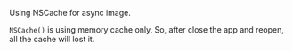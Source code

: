 Using NSCache for async image.

`NSCache()` is using memory cache only. So, after close the app and reopen, all the cache will lost it.